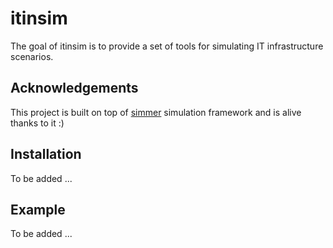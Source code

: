 
# itinsim

<!-- badges: start -->
<!-- badges: end -->

The goal of itinsim is to provide a set of tools for simulating IT infrastructure scenarios.

## Acknowledgements

This project is built on top of [simmer](https://github.com/r-simmer/simmer) simulation framework and is alive thanks to it :)

## Installation

To be added ...

## Example

To be added ...

